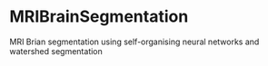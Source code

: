 # MRIBrainSegmentation
MRI Brian segmentation using self-organising neural networks and watershed segmentation
